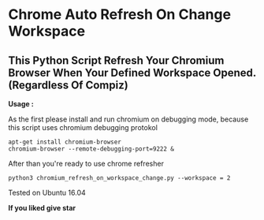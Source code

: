 # Chrome Auto Refresh On Change Workspace

## This Python Script Refresh Your Chromium Browser When Your Defined Workspace Opened. (Regardless Of Compiz) ##

**Usage :**

As the first please install and run chromium on debugging mode, because this script uses chromium debugging protokol 

```
apt-get install chromium-browser
chromium-browser --remote-debugging-port=9222 &
```

After than you're ready to use chrome refresher

```
python3 chromium_refresh_on_workspace_change.py --workspace = 2
```


Tested on Ubuntu 16.04

**If you liked give star**

